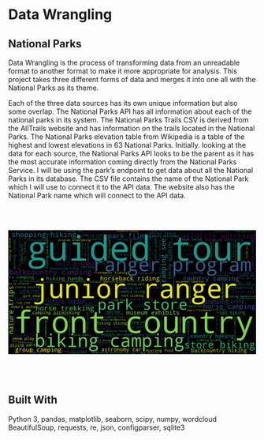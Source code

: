 # Data Wrangling

## National Parks

Data Wrangling is the process of transforming data from an unreadable format to another format to make it more appropriate for analysis.  This project takes three different forms of data and merges it into one all with the National Parks as its theme.

Each of the three data sources has its own unique information but also some overlap. The National Parks API has all information about each of the national parks in its system. The National Parks Trails CSV is derived from the AllTrails website and has information on the trails located in the National Parks. The National Parks elevation table from Wikipedia is a table of the highest and lowest elevations in 63 National Parks. Initially. looking at the data for each source, the National Parks API looks to be the parent as it has the most accurate information coming directly from the National Parks Service. I will be using the park’s endpoint to get data about all the National Parks in its database. The CSV file contains the name of the National Park which I will use to connect it to the API data. The website also has the National Park name which will connect to the API data.

<br />
<br />

![Data Wrangling](./data/readme/data_wrangling.png)

<br />
<br />

## Built With
Python 3, pandas, matplotlib, seaborn, scipy, numpy, wordcloud BeautifulSoup, requests, re, json, configparser, sqlite3
